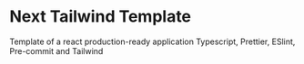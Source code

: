 # Next Tailwind Template

Template of a react production-ready application Typescript, Prettier, ESlint, Pre-commit and Tailwind